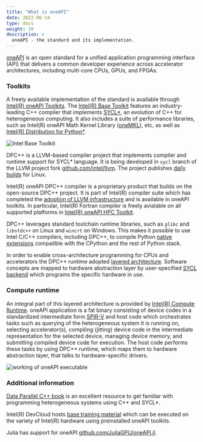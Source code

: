 ```yaml
---
title: "What is oneAPI"
date: 2022-06-14
type: docs
weight: 10
description: >
  oneAPI - the standard and its implementation.
---
```


[oneAPI][oneAPI] is an open standard for a unified application
programming interface (API) that delivers a common developer experience across
accelerator architectures, including multi-core CPUs, GPUs, and FPGAs.

### Toolkits

A freely available implementation of the standard is available through
[Intel(R) oneAPI Toolkits][toolkits]. The [Intel(R) Base Toolkit][basekit] features
an industry-leading C++ compiler that implements [SYCL*][sycl], an evolution of C++
for heterogeneous computing. It also includes a suite of performance libraries, such as
Intel(R) oneAPI Math Kernel Library ([oneMKL][oneMKL]), etc, as well as
[Intel(R) Distribution for Python*][idp].

![Intel Base Toolkit][1]

[1]: ../../images/oneapi_basekit.webp "Composition of Intel Base Toolkit"

DPC++ is a LLVM-based compiler project that implements compiler and runtime support for SYCL* language.
It is being developed in `sycl` branch of the LLVM project fork [github.com/intel/llvm][intel-llvm].
The project publishes [daily builds][llvm-daily-prereleases] for Linux.

Intel(R) oneAPI DPC++ compiler is a proprietary product that builds on the open-source DPC++ project.
It is part of Intel(R) compiler suite which has completed the [adoption of LLVM infrastructure][icx-adopts-llvm] and is available in oneAPI toolkits.
In particular, Intel(R) Fortran compiler is freely avialable on all supported platforms in [Intel(R) oneAPI HPC Toolkit][hpckit].

DPC++ leverages standard toolchain runtime libraries, such as `glibc` and `libstdc++` on Linux and `wincrt` on Windows. This makes it possible to use
Intel C/C++ compilers, including DPC++, to compile Python [native extensions](skbuild.mc) compatible with the CPython and the rest of Python stack.

In order to enable cross-architecture programming for CPUs and accelerators the DPC++ runtime adopted [layered architecture][layered-architecture].
Software concepts are mapped to hardware abstraction layer by user-specified [SYCL backend][sycl-five-additions] which programs the specific hardware in use.

### Compute runtime

An integral part of this layered architecture is provided by [Intel(R) Compute Runtime][compute-runtime]. oneAPI application is a fat binary consisting of
device codes in a standardized intermediate form [SPIR-V][spriv] and host code which orchestrates tasks such as querying of the heterogeneous system it is
running on, selecting accelerator(s), compiling (jitting) device code in the intermediate representation for the selected device, managing device memory, and
submitting compiled device code for execution. The host code performs these tasks by using DPC++ runtime, which maps them to hardware abstraction layer, that
talks to hardware-specific drivers.

![working of oneAPI executable](../../images/oneAPI-executable-diagram.webp)

### Additional information

[Data Parallel C++ book][dpcpp-book] is an excellent resource to get familiar with programming
heterogeneous systems using C++ and SYCL*.

Intel(R) DevCloud hosts [base training material][base-training-modules] which can be executed
on the variety of Intel(R) hardware using preinstalled oneAPI toolkits.

Julia has support for oneAPI [github.com/JuliaGPU/oneAPI.jl][julia-oneAPI].


[oneAPI]: https://www.oneapi.io
[toolkits]: https://www.intel.com/content/www/us/en/developer/tools/oneapi/toolkits.html
[basekit]: https://www.intel.com/content/www/us/en/developer/tools/oneapi/base-toolkit.html
[hpckit]: https://www.intel.com/content/www/us/en/developer/tools/oneapi/hpc-toolkit.html
[sycl]: https://www.khronos.org/sycl/
[oneMKL]: https://www.intel.com/content/www/us/en/develop/documentation/oneapi-programming-guide/top/api-based-programming/intel-oneapi-math-kernel-library-onemkl.html
[idp]: https://www.intel.com/content/www/us/en/developer/tools/oneapi/distribution-for-python.html
[layered-architecture]: https://www.intel.com/content/www/us/en/developer/articles/technical/expanding-oneapi-support-for-languages-and-accelerators.html
[sycl-five-additions]: https://www.intel.com/content/www/us/en/developer/articles/technical/five-outstanding-additions-sycl2020.html
[base-training-modules]: https://devcloud.intel.com/oneapi/get_started/baseTrainingModules/
[dpcpp-book]: https://link.springer.com/book/10.1007%2F978-1-4842-5574-2
[julia-oneAPI]: https://github.com/JuliaGPU/oneAPI.jl
[intel-llvm]: https://github.com/intel/llvm.git
[icx-adopts-llvm]: https://www.intel.com/content/www/us/en/developer/articles/technical/adoption-of-llvm-complete-icx.html
[llvm-daily-prereleases]: https://github.com/intel/llvm/releases
[compute-runtime]: https://github.com/intel/compute-runtime.git
[spriv]: https://www.khronos.org/spir/

